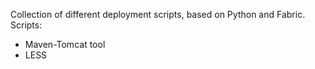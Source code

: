 Collection of different deployment scripts, based on Python and Fabric.
Scripts:
* Maven-Tomcat tool
* LESS